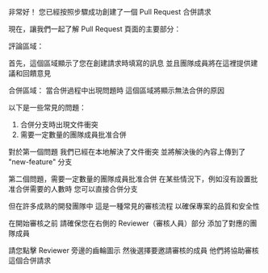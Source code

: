 非常好！
您已經按照步驟成功創建了一個 Pull Request 合併請求

現在，讓我們一起了解 Pull Request 頁面的主要部分：

評論區域：

首先，這個區域顯示了您在創建請求時填寫的訊息
並且團隊成員將在這裡提供建議和回饋意見


合併區域：
當合併過程中出現問題時
這個區域將顯示無法合併的原因

以下是一些常見的問題：
1. 合併分支時出現文件衝突
2. 需要一定數量的團隊成員批准合併

對於第一個問題
我們已經在本地解決了文件衝突
並將解決後的內容上傳到了 "new-feature" 分支

第二個問題，需要一定數量的團隊成員批准合併
在某些情況下，例如沒有設置批准合併需要的人數時
您可以直接合併分支

但在許多成熟的開發團隊中
這是一種常見的審核流程
以確保專案的品質和安全性

在開始審核之前
請確保您在右側的 Reviewer（審核人員）部分
添加了對應的團隊成員

請您點擊 Reviewer 旁邊的齒輪圖示
然後選擇要邀請審核的成員
他們將協助審核這個合併請求
